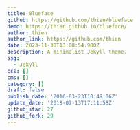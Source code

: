 ```yaml
---
title: Blueface
github: https://github.com/thien/blueface
demo: https://thien.github.io/blueface/
author: thien
author_link: https://github.com/thien
date: 2023-11-30T13:08:54.980Z
description: A minimalist Jekyll theme.
ssg:
  - Jekyll
css: []
cms: []
category: []
draft: false
publish_date: '2016-03-23T10:49:06Z'
update_date: '2018-07-13T17:11:58Z'
github_star: 27
github_fork: 29
---
```

